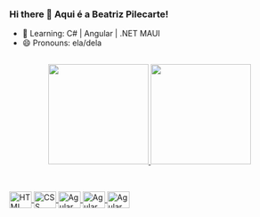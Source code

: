### Hi there 👋 Aqui é a Beatriz Pilecarte!


- 🌱 Learning: C# | Angular | .NET MAUI 
- 😄 Pronouns: ela/dela

## 

<div align="center">
  <a href="https://github.com/">
  <img height="180em" src="https://github-readme-stats.vercel.app/api?username=BPilecarte&show_icons=true&theme=onedark&include_all_commits=true&count_private=true"/>
  <img height="180em" src="https://github-readme-stats.vercel.app/api/top-langs/?username=BPilecarte&layout=compact&langs_count=7&theme=onedark"/>
</div>
    
##

<div style="display: inline_block"><br>
  <img align="center" alt="HTML" height="30" width="40" 
  src="https://cdn.jsdelivr.net/gh/devicons/devicon/icons/html5/html5-plain.svg">
<img align="center" alt="CSS" height="30" width="40"
src="https://cdn.jsdelivr.net/gh/devicons/devicon/icons/css3/css3-plain.svg">
<img align="center" alt="Agular" height="30" width="40"
src="https://cdn.jsdelivr.net/gh/devicons/devicon/icons/angularjs/angularjs-plain.svg">
  <img align="center" alt="Agular" height="30" width="40"
       src="https://cdn.jsdelivr.net/gh/devicons/devicon/icons/csharp/csharp-original.svg" />
  <img align="center" alt="Agular" height="30" width="40"
       src="https://cdn.jsdelivr.net/gh/devicons/devicon/icons/figma/figma-original.svg" />
          
          

</div>
